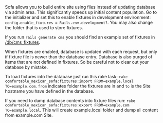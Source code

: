 Sofa allows you to build entire site using files instead of updating database via admin area. This significantly speeds up initial content population. Go to the initializer and set this to enable fixtures in development environment: `config.enable_fixtures = Rails.env.development?`. You may also change the folder that is used to store fixtures.

If you run `rails generate cms` you should find an example set of fixtures in [/db/cms\_fixtures](https://github.com/twg/comfortable-mexican-sofa/blob/master/db/cms_fixtures).

When fixtures are enabled, database is updated with each request, but only if fixture file is newer than the database entry. Database is also purged of items that are not defined in fixtures. So be careful not to clear out your database by mistake.

To load fixtures into the database just run this rake task: `rake comfortable_mexican_sofa:fixtures:import FROM=example.local TO=example.com`. `from` indicates folder the fixtures are in and `to` is the Site hostname you have defined in the database.

If you need to dump database contents into fixture files run: `rake comfortable_mexican_sofa:fixtures:export FROM=example.com TO=example.local`. This will create example.local folder and dump all content from example.com Site.